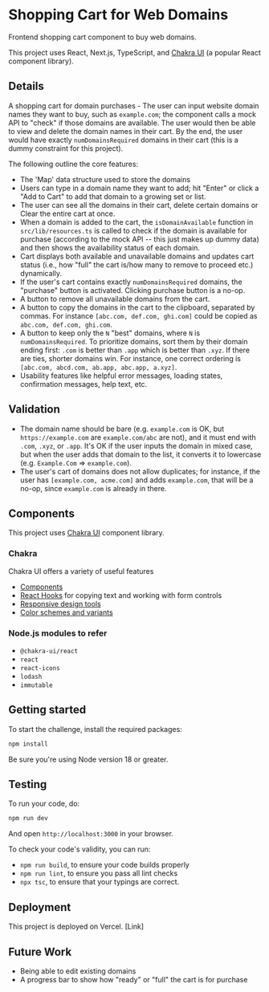 # Shopping Cart for Web Domains

Frontend shopping cart component to buy web domains.

This project uses React, Next.js, TypeScript, and [Chakra UI](https://chakra-ui.com/) (a popular React component library).

## Details

A shopping cart for domain purchases - The user can input website domain names they want to buy, such as `example.com`; the component calls a mock API to "check" if those domains are available. The user would then be able to view and delete the domain names in their cart. By the end, the user would have exactly `numDomainsRequired` domains in their cart (this is a dummy constraint for this project).

The following outline the core features:

- The 'Map' data structure used to store the domains
- Users can type in a domain name they want to add; hit "Enter" or click a "Add to Cart" to add that domain to a growing set or list.
- The user can see all the domains in their cart, delete certain domains or Clear the entire cart at once.
- When a domain is added to the cart, the `isDomainAvailable` function in `src/lib/resources.ts` is called to check if the domain is available for purchase (according to the mock API -- this just makes up dummy data) and then shows the availability status of each domain.
- Cart displays both available and unavailable domains and updates cart status (i.e., how "full" the cart is/how many to remove to proceed etc.) dynamically.
- If the user's cart contains exactly `numDomainsRequired` domains, the "purchase" button is activated. Clicking purchase button is a no-op.
- A button to remove all unavailable domains from the cart.
- A button to copy the domains in the cart to the clipboard, separated by commas. For instance `[abc.com, def.com, ghi.com]` could be copied as `abc.com, def.com, ghi.com`.
- A button to keep only the `N` "best" domains, where `N` is `numDomainsRequired`. To prioritize domains, sort them by their domain ending first: `.com` is better than `.app` which is better than `.xyz`. If there are ties, shorter domains win. For instance, one correct ordering is `[abc.com, abcd.com, ab.app, abc.app, a.xyz]`.
- Usability features like helpful error messages, loading states, confirmation messages, help text, etc.

## Validation

- The domain name should be bare (e.g. `example.com` is OK, but `https://example.com` are `example.com/abc` are not), and it must end with `.com`, `.xyz`, or `.app`. It's OK if the user inputs the domain in mixed case, but when the user adds that domain to the list, it converts it to lowercase (e.g. `Example.Com` => `example.com`).
- The user's cart of domains does not allow duplicates; for instance, if the user has `[example.com, acme.com]` and adds `example.com`, that will be a no-op, since `example.com` is already in there.

## Components

This project uses [Chakra UI](https://chakra-ui.com/docs/components) component library.

### Chakra

Chakra UI offers a variety of useful features

- [Components](https://chakra-ui.com/docs/components)
- [React Hooks](https://chakra-ui.com/docs/hooks/use-clipboard) for copying text and working with form controls
- [Responsive design tools](https://chakra-ui.com/docs/styled-system/responsive-styles#the-object-syntax)
- [Color schemes and variants](https://chakra-ui.com/docs/components/button/theming)

### Node.js modules to refer

- `@chakra-ui/react`
- `react`
- `react-icons`
- `lodash`
- `immutable`

## Getting started

To start the challenge, install the required packages:

```sh
npm install
```

Be sure you're using Node version 18 or greater.

## Testing

To run your code, do:

```sh
npm run dev
```

And open `http://localhost:3000` in your browser.

To check your code's validity, you can run:

- `npm run build`, to ensure your code builds properly
- `npm run lint`, to ensure you pass all lint checks
- `npx tsc`, to ensure that your typings are correct.

## Deployment

This project is deployed on Vercel. [Link]

## Future Work

- Being able to edit existing domains
- A progress bar to show how "ready" or "full" the cart is for purchase
